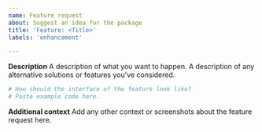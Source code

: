 ```yaml
---
name: Feature request
about: Suggest an idea for the package
title: 'Feature: <Title>'
labels: 'enhancement'

---
```


**Description**
A description of what you want to happen.
A description of any alternative solutions or features you've considered.

``` python
# How should the interface of the feature look like?
# Paste example code here.
```

**Additional context**
Add any other context or screenshots about the feature request here.
